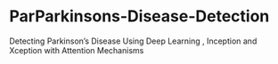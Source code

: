 # ParParkinsons-Disease-Detection
Detecting Parkinson’s Disease Using Deep Learning , Inception and Xception with Attention Mechanisms
